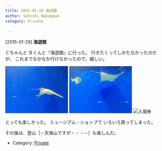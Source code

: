 ```yaml
---
title: 2015-01-29 海遊館
author: Satoshi Nakagawa
category: Private

---
```


[2015-01-29] **海遊館** 

 Ｃちゃんと
Ｂくんと『海遊館』に行った。
行きたくってしかたなかったのだが、
これまでなかなか行けなかったので、嬉しい。

<img src="./pict/2015-01-29-ray-1.jpg" alt="エイ" width="200"/>
<img src="./pict/2015-01-29-ray-2.jpg" alt="" width="200"/></a>

<img src="./pict/2015-01-29-kaiyukan.jpg" alt="入場券" width="200"/>
<img src="./pict/2015-01-29-kaiyukan-2.jpg" alt="" width="200"/></a>

 とっても楽しかった。
ミュージアム・ショップで
いろいろ買ってしまった。

 その後は、登山［--天保山ですが・・・--］も楽しんだ。

- Category: [Private](https://merapano.github.io/categories.html#Private)

